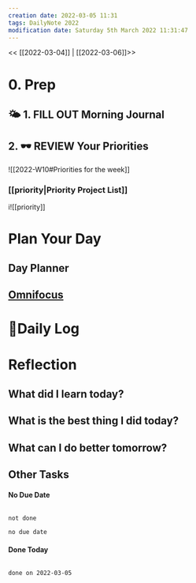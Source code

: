 ```yaml
---
creation date: 2022-03-05 11:31
tags: DailyNote 2022
modification date: Saturday 5th March 2022 11:31:47
---
```


<< [[2022-03-04]] | [[2022-03-06]]>>
# 0. Prep 
## 🌤 1. **FILL OUT** Morning Journal


## 2. 🕶 **REVIEW** Your Priorities
![[2022-W10#Priorities for the week]]
### [[priority|Priority Project List]] 
i![[priority]]

# Plan Your Day
## Day Planner

## [Omnifocus](omnifocus:///forecast)

# 📓Daily Log

# Reflection
## What did I learn today?

## What is the best thing I did today?

## What can I do better tomorrow?



## Other Tasks

#### No Due Date

```tasks

not done

no due date

```

#### Done Today

```tasks

done on 2022-03-05

```



